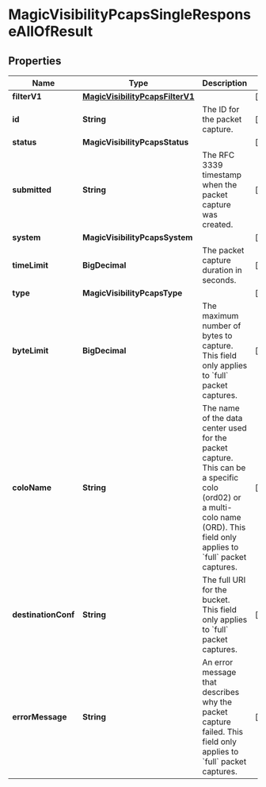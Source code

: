 

# MagicVisibilityPcapsSingleResponseAllOfResult


## Properties

| Name | Type | Description | Notes |
|------------ | ------------- | ------------- | -------------|
|**filterV1** | [**MagicVisibilityPcapsFilterV1**](MagicVisibilityPcapsFilterV1.md) |  |  [optional] |
|**id** | **String** | The ID for the packet capture. |  [optional] |
|**status** | **MagicVisibilityPcapsStatus** |  |  [optional] |
|**submitted** | **String** | The RFC 3339 timestamp when the packet capture was created. |  [optional] |
|**system** | **MagicVisibilityPcapsSystem** |  |  [optional] |
|**timeLimit** | **BigDecimal** | The packet capture duration in seconds. |  [optional] |
|**type** | **MagicVisibilityPcapsType** |  |  [optional] |
|**byteLimit** | **BigDecimal** | The maximum number of bytes to capture. This field only applies to &#x60;full&#x60; packet captures. |  [optional] |
|**coloName** | **String** | The name of the data center used for the packet capture. This can be a specific colo (ord02) or a multi-colo name (ORD). This field only applies to &#x60;full&#x60; packet captures. |  [optional] |
|**destinationConf** | **String** | The full URI for the bucket. This field only applies to &#x60;full&#x60; packet captures. |  [optional] |
|**errorMessage** | **String** | An error message that describes why the packet capture failed. This field only applies to &#x60;full&#x60; packet captures. |  [optional] |



